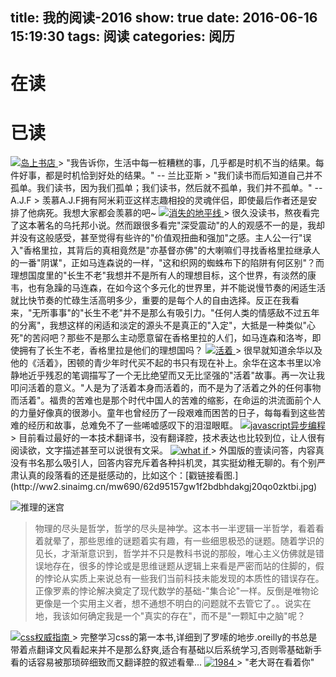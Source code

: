 title: 我的阅读-2016
show: true
date: 2016-06-16 15:19:30
tags: 阅读
categories: 阅历
---
# 在读

# 已读
<a class="fancybox" rel="group" href="http://www.amazon.cn/gp/product/B00VWVAFAG/ref=as_li_qf_sp_asin_tl?ie=UTF8&camp=536&creative=3200&creativeASIN=B00VWVAFAG&linkCode=as2&tag=dante-23">
	<img src="https://img3.doubanio.com/lpic/s28049685.jpg" alt="岛上书店" />
</a>
> "我告诉你，生活中每一桩糟糕的事，几乎都是时机不当的结果。每件好事，都是时机恰到好处的结果。" -- 兰比亚斯 
> "我们读书而后知道自己并不孤单。我们读书，因为我们孤单；我们读书，然后就不孤单，我们并不孤单。" -- A.J.F
> 羡慕A.J.F拥有阿米莉亚这样志趣相投的灵魂伴侣，即使最后作者还是安排了他病死。我想大家都会羡慕的吧~

<a class="fancybox" rel="group" href="http://www.amazon.cn/gp/product/B00Z5S4EDG/ref=as_li_qf_sp_asin_tl?ie=UTF8&camp=536&creative=3200&creativeASIN=B00Z5S4EDG&linkCode=as2&tag=dante-23">
	<img src="https://img1.doubanio.com/lpic/s28123969.jpg" alt="消失的地平线" />
</a>
> 很久没读书，熬夜看完了这本著名的乌托邦小说。然而跟很多看完"深受震动"的人的观感不一的是，我却并没有这般感受，甚至觉得有些许的"价值观扭曲和强加"之感。主人公一行"误入"香格里拉，其背后的真相竟然是"亦基督亦佛"的大喇嘛们寻找香格里拉继承人的一番"阴谋"，正如马连森说的一样，"这和织网的蜘蛛布下的陷阱有何区别"？而理想国度里的"长生不老"我想并不是所有人的理想目标，这个世界，有淡然的康韦，也有急躁的马连森，在如今这个多元化的世界里，并不能说慢节奏的闲适生活就比快节奏的忙碌生活高明多少，重要的是每个人的自由选择。反正在我看来，"无所事事"的"长生不老"并不是那么有吸引力。"任何人类的情感敌不过五年的分离"，我想这样的闲适和淡定的源头不是真正的"入定"，大抵是一种类似"心死"的苦闷吧？那些不是那么主动愿意留在香格里拉的人们，如马连森和洛岑，即使拥有了长生不老，香格里拉是他们的理想国吗？

<a class="fancybox" rel="group" href="http://www.amazon.cn/gp/product/B0098SGXLK/ref=as_li_qf_sp_asin_tl?ie=UTF8&camp=536&creative=3200&creativeASIN=B0098SGXLK&linkCode=as2&tag=dante-23">
    <img src="https://img3.doubanio.com/lpic/s27279654.jpg" alt="活着" />
</a>
> 很早就知道余华以及他的《活着》，困顿的青少年时代买不起的书只有现在补上。余华在这本书里以冷静地近乎残忍的笔调描写了一个无比绝望而又无比坚强的"活着"故事。再一次让我叩问活着的意义。"人是为了活着本身而活着的，而不是为了活着之外的任何事物而活着"。福贵的苦难也是那个时代中国人的苦难的缩影，在命运的洪流面前个人的力量好像真的很渺小。童年也曾经历了一段艰难而困苦的日子，每每看到这些苦难的经历和故事，总难免不了一些唏嘘感叹下的泪湿眼眶。

<a class="fancybox" rel="group" href="http://www.amazon.cn/gp/product/B00JVLEYY2/ref=as_li_tf_tl?ie=UTF8&camp=536&creative=3200&creativeASIN=B00JVLEYY2&linkCode=as2&tag=dante-23">
    <img src="https://img1.doubanio.com/lpic/s26700273.jpg" alt="javascript异步编程" />
</a>
> 目前看过最好的一本技术翻译书，没有翻译腔，技术表达也比较到位，让人很有阅读欲，文字描述甚至可以说很有文采。

<!--more-->

<a class="fancybox" rel="group" href="http://www.amazon.cn/gp/product/B00W4R6JV6/ref=as_li_tf_tl?ie=UTF8&camp=536&creative=3200&creativeASIN=B00W4R6JV6&linkCode=as2&tag=dante-23">
    <img src="http://img3.douban.com/lpic/s28059454.jpg" alt="what if" />
</a>
> 外国版的壹读问答，内容真没有书名那么吸引人，回答内容充斥着各种抖机灵，其实挺幼稚无聊的。有个别严肃认真的段落看的还是挺感动的，比如这个：[戳链接看图.](http://ww2.sinaimg.cn/mw690/62d95157gw1f2bdbhdakgj20qo0zktbi.jpg)

![推理的迷宫](https://img1.doubanio.com/lpic/s1433523.jpg)
> 物理的尽头是哲学，哲学的尽头是神学。这本书一半逻辑一半哲学，看着看着就晕了，那些思维的谜题着实有趣，有一些细思极恐的谜题。随着学识的见长，才渐渐意识到，哲学并不只是教科书说的那般，唯心主义仿佛就是错误地存在，很多的悖论或是思维谜题从逻辑上来看是严密而站的住脚的，假的悖论从实质上来说总有一些我们当前科技未能发现的本质性的错误存在。正像罗素的悖论解决奠定了现代数学的基础-"集合论"一样。反倒是唯物论更像是一个实用主义者，想不通想不明白的问题就不去管它了。。说实在地，我该如何确定我是一个"真实的存在"，而不是"一颗缸中之脑"呢？

<a class="fancybox" rel="group" href="http://www.amazon.cn/gp/product/B0011F5SIC/ref=as_li_qf_sp_asin_il_tl?ie=UTF8&camp=536&creative=3200&creativeASIN=B0011F5SIC&linkCode=as2&tag=dante-23">
    <img src="http://img3.douban.com/lpic/s2921314.jpg" alt="css权威指南" />
</a>
> 完整学习css的第一本书,详细到了罗嗦的地步.oreilly的书总是带着点翻译文风看起来并不是那么舒爽,适合有基础以后系统学习,否则零基础新手看的话容易被那琐碎细致而又翻译腔的叙述看晕...

<a class="fancybox" rel="group" href="http://www.amazon.cn/gp/product/B00C947WME/ref=as_li_qf_sp_asin_tl?ie=UTF8&camp=536&creative=3200&creativeASIN=B00C947WME&linkCode=as2&tag=dante-23">
    <img src="http://img3.doubanio.com/lpic/s26372338.jpg" alt="1984" />
</a>
> "老大哥在看着你"

